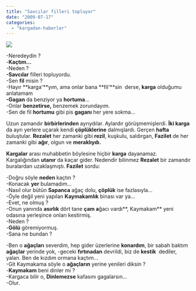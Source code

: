 ```yaml
---
title: "Savcılar filleri topluyor"
date: "2009-07-17"
categories: 
  - "kargadan-haberler"
---
```


![](/uploads/image/fil.jpg)

\-Neredeydin ?  
\-**Kaçtım…**  
\-Neden ?  
**\-Savcılar** filleri topluyordu.  
\-Sen **fil** misin ?  
\-Hayır **karga'**yım, ama onlar bana **fil'**sin  derse, **karga** olduğumu anlatamam  
**\-Gagan** da benziyor ya **hortuma**…  
\-Onlar **benzetirse,** benzemek zorundayım.  
\-Sen de fil **hortumu** gibi pis **gaganı** her yere sokma…

Uzun zamandır **birbirlerinden** ayrıydılar. Aylardır görüşmemişlerdi. **İki karga** da ayrı yerlere uçarak kendi **çöplüklerine** dalmışlardı. Gerçen **hafta** buluştular. **Rezalet** her zamanki gibi **rezil**, kuşkulu, saldırgan, **Fazilet** de her zamanki gibi **ağır**, olgun ve **meraklıydı.**

**Kargalar** arası muhabbetin böylesine hiçbir **karga** dayanamaz. Kargalığından **utanır** da kaçar gider. Nedendir bilinmez **Rezalet** bir zamandır buralardan uzaklaşmıştı. **Fazilet** sordu:

\-Doğru söyle **neden** kaçtın ?  
\-Konacak **yer** bulamadım…  
\-Nasıl olur bütün **Sapanca** ağaç dolu, **çöplük** ise fazlasıyla…  
\-Öyle değil yeni yapılan **Kaymakamlık** binası var ya…  
\-Evet, ne olmuş ?  
\-Onun yanında **asırlık** dört tane **çam a**ğacı vardı**, Kaymakam** yeni odasına yerleşince onları kestirmiş.  
\-Neden ?  
\-**Gölü** göremiyormuş.  
\-Sana ne bundan ?

\-Ben o **ağaçları** severdim, hep gider üzerlerine **konardım**, bir sabah baktım **ağaçlar** yerinde yok, -geceki **fırtınadan** devrildi, biz de **kestik**  dediler, yalan. Ben de kızdım ormana kaçtım…  
\-Git Kaymakama söyle o **ağaçların** yerine yenileri diksin ?  
\-**Kaymakam** beni dinler mi ?  
\-Kargaca bilir o, **Dinlemezse** kafasını gagalarsın…  
\-Olur.
